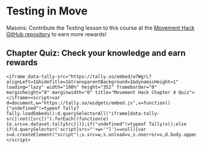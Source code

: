 # Testing in Move

Masons: Contribute the Testing lesson to this course at the [Movement Hack GitHub repository](https://github.com/movementlabsxyz/movement-hack) to earn more rewards! 

## Chapter Quiz: Check your knowledge and earn rewards

```move
<iframe data-tally-src="https://tally.so/embed/w7WgrL?alignLeft=1&hideTitle=1&transparentBackground=1&dynamicHeight=1" loading="lazy" width="100%" height="352" frameborder="0" marginheight="0" marginwidth="0" title="Movement Hack Chapter 4 Quiz"></iframe><script>var d=document,w="https://tally.so/widgets/embed.js",v=function(){"undefined"!=typeof Tally?Tally.loadEmbeds():d.querySelectorAll("iframe[data-tally-src]:not([src])").forEach((function(e){e.src=e.dataset.tallySrc}))};if("undefined"!=typeof Tally)v();else if(d.querySelector('script[src="'+w+'"]')==null){var s=d.createElement("script");s.src=w,s.onload=v,s.onerror=v,d.body.appendChild(s);}</script>
